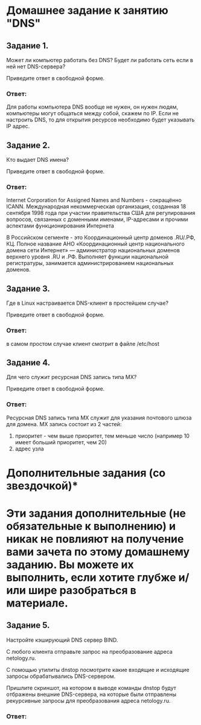 # Домашнее задание к занятию "DNS"

## Задание 1.

Может ли компьютер работать без DNS? Будет ли работать сеть если в ней нет DNS-сервера?

Приведите ответ в свободной форме.

### Ответ: 

Для работы компьютера DNS вообще не нужен, он нужен людям, компьютеры могут общаться между собой, скажем по IP.
Если не настроить DNS, то для открытия ресурсов необходимо будет указывать IP адрес.

## Задание 2.

Кто выдает DNS имена?

Приведите ответ в свободной форме.

### Ответ: 

Internet Corporation for Assigned Names and Numbers - сокращённо ICANN. Международная некоммерческая организация, созданная 18 сентября 1998 года при участии правительства США для регулирования вопросов, связанных с доменными именами, IP-адресами и прочими аспектами функционирования Интернета

В Российском сегменте - это Координационный центр доменов .RU/.РФ, КЦ. Полное название АНО «Координационный центр национального домена сети Интернет» — администратор национальных доменов верхнего уровня .RU и .РФ. Выполняет функции национальной регистратуры, занимается администрированием национальных доменов.

## Задание 3.

Где в Linux настраивается DNS-клиент в простейшем случае?

Приведите ответ в свободной форме.

### Ответ: 

в самом простом случае клиент смотрит в файле /etc/host 


## Задание 4.

Для чего служит ресурсная DNS запись типа MX?

Приведите ответ в свободной форме.

### Ответ: 

Ресурсная DNS запись типа MX служит для указания почтового шлюза для домена.
MX запись состоит из 2 частей:
1) приоритет - чем выше приоритет, тем меньше число (например 10 имеет больший приоритет, чем 20)
2) адрес узла


# Дополнительные задания (со звездочкой)*
# Эти задания дополнительные (не обязательные к выполнению) и никак не повлияют на получение вами зачета по этому домашнему заданию. Вы можете их выполнить, если хотите глубже и/или шире разобраться в материале.

## Задание 5.

Настройте кэширующий DNS сервер BIND.

С любого клиента отправьте запрос на преобразование адреса netology.ru.

С помощью утилиты dnstop посмотрите какие входящие и исходящие запросы обрабатывались DNS-сервером.

Пришлите скриншот, на котором в выводе команды dnstop будут отбражены внешние DNS-сервера, на которые были отправлены рекурсивные запросы для преобразования адреса netology.ru.


### Ответ: 


